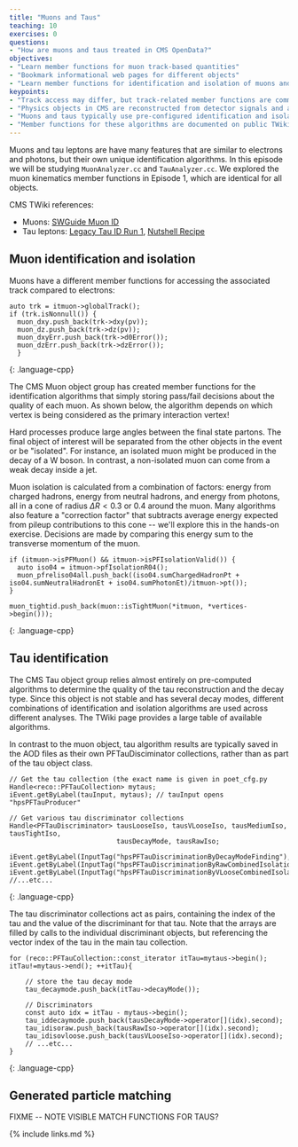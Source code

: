 ```yaml
---
title: "Muons and Taus"
teaching: 10
exercises: 0
questions:
- "How are muons and taus treated in CMS OpenData?"
objectives:
- "Learn member functions for muon track-based quantities"
- "Bookmark informational web pages for different objects"
- "Learn member functions for identification and isolation of muons and taus"
keypoints:
- "Track access may differ, but track-related member functions are common across objects."
- "Physics objects in CMS are reconstructed from detector signals and are never 100% certain!"
- "Muons and taus typically use pre-configured identification and isolation variable member functions."
- "Member functions for these algorithms are documented on public TWiki pages."
---
```


Muons and tau leptons are have many features that are similar to electrons and photons, but their own unique identification algorithms. In this episode we will be studying `MuonAnalyzer.cc` and `TauAnalyzer.cc`. We explored the muon kinematics member functions in Episode 1, which are identical for all objects. 

CMS TWiki references:
 * Muons: [SWGuide Muon ID](https://twiki.cern.ch/twiki/bin/view/CMSPublic/SWGuideMuonId)
 * Tau leptons: [Legacy Tau ID Run 1](https://twiki.cern.ch/twiki/bin/view/CMSPublic/WorkBookPFTauTagging#Legacy_Tau_ID_Run_I), [Nutshell Recipe](https://twiki.cern.ch/twiki/bin/view/CMSPublic/NutShellRecipeFor5312AndNewer)

## Muon identification and isolation

Muons have a different member functions for accessing the associated track compared to electrons:

~~~
auto trk = itmuon->globalTrack();
if (trk.isNonnull()) {
  muon_dxy.push_back(trk->dxy(pv));
  muon_dz.push_back(trk->dz(pv));
  muon_dxyErr.push_back(trk->d0Error());
  muon_dzErr.push_back(trk->dzError());
  }
~~~
{: .language-cpp}

The CMS Muon object group has created member functions for the identification algorithms that simply
storing pass/fail decisions about the quality of each muon. As shown below, the algorithm depends
on which vertex is being considered as the primary interaction vertex!

Hard processes produce large angles between the final state partons. The final object of interest will be separated from 
the other objects in the event or be "isolated". For instance, an isolated muon might be produced in the decay of a W boson.
In contrast, a non-isolated muon can come from a weak decay inside a jet. 

Muon isolation is calculated from a combination of factors: energy from charged hadrons, energy from
neutral hadrons, and energy from photons, all in a cone of radius $\Delta R < 0.3$ or 0.4 around
the muon. Many algorithms also feature a "correction factor" that subtracts average energy expected
from pileup contributions to this cone -- we'll explore this in the hands-on exercise. Decisions are made by comparing this energy sum to the
transverse momentum of the muon. 

~~~
if (itmuon->isPFMuon() && itmuon->isPFIsolationValid()) {
  auto iso04 = itmuon->pfIsolationR04();
  muon_pfreliso04all.push_back((iso04.sumChargedHadronPt + iso04.sumNeutralHadronEt + iso04.sumPhotonEt)/itmuon->pt());
}

muon_tightid.push_back(muon::isTightMuon(*itmuon, *vertices->begin()));
~~~
{: .language-cpp}

## Tau identification

The CMS Tau object group relies almost entirely on pre-computed algorithms to determine the
quality of the tau reconstruction and the decay type. Since this object is not stable and has
several decay modes, different combinations of identification and isolation algorithms are
used across different analyses. The TWiki page provides a large table of available algorithms.

In contrast to the muon object, tau algorithm results are typically saved in the AOD files
as their own PFTauDisciminator collections, rather than as part of the tau object class.

~~~
// Get the tau collection (the exact name is given in poet_cfg.py
Handle<reco::PFTauCollection> mytaus;
iEvent.getByLabel(tauInput, mytaus); // tauInput opens "hpsPFTauProducer"

// Get various tau discriminator collections
Handle<PFTauDiscriminator> tausLooseIso, tausVLooseIso, tausMediumIso, tausTightIso,
                           tausDecayMode, tausRawIso;

iEvent.getByLabel(InputTag("hpsPFTauDiscriminationByDecayModeFinding"),tausDecayMode);
iEvent.getByLabel(InputTag("hpsPFTauDiscriminationByRawCombinedIsolationDBSumPtCorr"),tausRawIso);
iEvent.getByLabel(InputTag("hpsPFTauDiscriminationByVLooseCombinedIsolationDBSumPtCorr"),tausVLooseIso);
//...etc...
~~~
{: .language-cpp}

The tau discriminator collections act as pairs, containing the index of the tau and the value
of the discriminant for that tau. Note that the arrays are filled by calls to the individual
discriminant objects, but referencing the vector index of the tau in the main tau collection.

~~~
for (reco::PFTauCollection::const_iterator itTau=mytaus->begin(); itTau!=mytaus->end(); ++itTau){

    // store the tau decay mode
    tau_decaymode.push_back(itTau->decayMode());

    // Discriminators
    const auto idx = itTau - mytaus->begin();
    tau_iddecaymode.push_back(tausDecayMode->operator[](idx).second);
    tau_idisoraw.push_back(tausRawIso->operator[](idx).second);
    tau_idisovloose.push_back(tausVLooseIso->operator[](idx).second);    
    // ...etc...
}
~~~
{: .language-cpp}


## Generated particle matching


FIXME -- NOTE VISIBLE MATCH FUNCTIONS FOR TAUS?



{% include links.md %}


